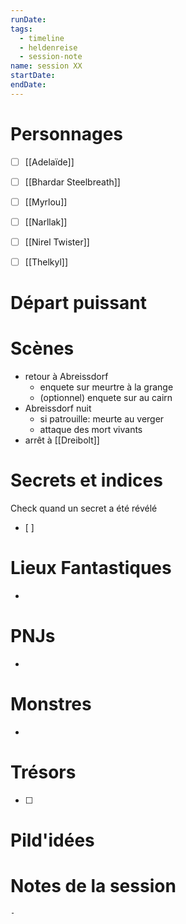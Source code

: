 ```yaml
---
runDate: 
tags:
  - timeline
  - heldenreise
  - session-note
name: session XX
startDate: 
endDate:
---
```



# Personnages
- [ ] [[Adelaïde]]
- [ ] [[Bhardar Steelbreath]]
- [ ] [[Myrlou]]
- [ ] [[Narllak]]
- [ ] [[Nirel Twister]]
- [ ] [[Thelkyl]]


# Départ puissant


# Scènes
- retour à Abreissdorf
	- enquete sur meurtre à la grange
	- (optionnel) enquete sur au cairn
- Abreissdorf nuit
	- si patrouille: meurte au verger
	- attaque des mort vivants
- arrêt à [[Dreibolt]]


# Secrets et indices
Check quand un secret a été révélé
- [ ] 

# Lieux Fantastiques
- 

# PNJs
- 

# Monstres
- 

# Trésors
- [ ]


# Pild'idées
> 

# Notes de la session

```
- 
```
